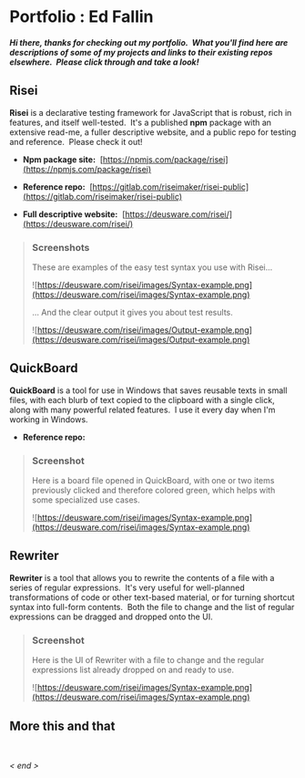 # Portfolio : Ed Fallin

##### Hi there, thanks for checking out my portfolio.&nbsp;  What you'll find here are descriptions of some of my projects and links to their existing repos elsewhere.&nbsp;  Please click through and take a look!


## Risei

**Risei** is a declarative testing framework for JavaScript that is robust, rich in features, and itself well-tested.&nbsp;  It's a published **npm** package with an extensive read-me, a fuller descriptive website, and a public repo for testing and reference.&nbsp;  Please check it out!

- **Npm package site:**&nbsp;  [https://npmjs.com/package/risei](https://npmjs.com/package/risei)

- **Reference repo:**&nbsp;  [https://gitlab.com/riseimaker/risei-public](https://gitlab.com/riseimaker/risei-public)

- **Full descriptive website:**&nbsp;  [https://deusware.com/risei/](https://deusware.com/risei/)


> ### Screenshots
> These are examples of the easy test syntax you use with Risei...
>
> ![https://deusware.com/risei/images/Syntax-example.png](https://deusware.com/risei/images/Syntax-example.png)
>
> ... And the clear output it gives you about test results.
>
> ![https://deusware.com/risei/images/Output-example.png](https://deusware.com/risei/images/Output-example.png)


## QuickBoard

**QuickBoard** is a tool for use in Windows that saves reusable texts in small files, with each blurb of text copied to the clipboard with a single click, along with many powerful related features.&nbsp;  I use it every day when I'm working in Windows.

- **Reference repo:**&nbsp;  [ ]( )

> ### Screenshot
> Here is a board file opened in QuickBoard, with one or two items previously clicked and therefore colored green, which helps with some specialized use cases.
>
> ![https://deusware.com/risei/images/Syntax-example.png](https://deusware.com/risei/images/Syntax-example.png)



## Rewriter

**Rewriter** is a tool that allows you to rewrite the contents of a file with a series of regular expressions.&nbsp;  It's very useful for well-planned transformations of code or other text-based material, or for turning shortcut syntax into full-form contents.&nbsp;  Both the file to change and the list of regular expressions can be dragged and dropped onto the UI.

> ### Screenshot
> Here is the UI of Rewriter with a file to change and the regular expressions list already dropped on and ready to use.
>
> ![https://deusware.com/risei/images/Syntax-example.png](https://deusware.com/risei/images/Syntax-example.png)



## More this and that


&nbsp;

_&lt; end &gt;_

&nbsp;
